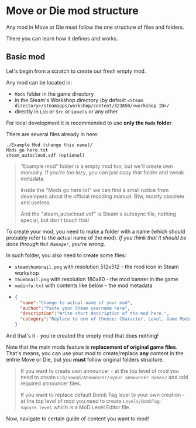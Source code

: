 # Move or Die mod structure

Any mod in Move or Die must follow the one structure of files and folders.

There you can learn how it defines and works.

## Basic mod

Let's begin from a scratch to create our fresh empty mod.

Any mod can be located in:
* `Mods` folder in the game directory
* in the Steam's Workshop directory (by default `<Steam directory>/steamapps/workshop/content/323850/<workshop ID>/`
* directly in `Lib` or `Src` or `Levels` or any other

For local development it is recommended to use **only the `Mods` folder**.

There are several files already in here:
```
./Example Mod (change this name)/
Mods go here.txt
steam_autocloud.vdf (optional)
```

> "Example mod" folder is a empty mod too, but we'll create own manually. If you're *too lazy*, you can just copy that folder and tweak metadata.
>
> Inside the "Mods go here.txt" we can find a small notice from developers about the official modding manual. Btw, mostly obsolete and useless.
>
> And the "steam_autocloud.vdf" is Steam's autosync file, nothing special, but don't touch this!

To create your mod, you need to make a folder with a name (which should probably refer to the actual name of the mod). *If you think that it should be done through `Mod Manager`, you're wrong.*

In such folder, you also need to create some files:
* `steamthumbnail.png` with resolution 512x512 - the mod icon in Steam workshop
* `thumbnail.png` with resolution 180x80 - the mod banner in the game
* `modinfo.txt` with contents like below - the mod metadata
* ```json
  {
  	"name":"Change to actual name of your mod",
  	"author":"Paste your Steam username here",
  	"description":"Write short description of the mod here.",
  	"category":"Replace to one of theese: Character, Level, Game Mode, Audio, UI, Environment, Item, Misc"
  }
  ```

And that's it - you're created the empty mod that does nothing!

Note that the main mods feature is **replacement of original game files**. That's means, you can use your mod to create/replace **any** content in the entrie Move or Die, but you **must** follow original folders structure.

> If you want to create own announcer - at the top level of mod you need to create `Lib/Sound/Announcer/<your announcer name>/` and add required announcer files.
> 
> If you want to replace default Bomb Tag level to your own creation - at the top level of mod you need to create `Levels/BombTag-Square.level` which is a MoD Level Editor file.

Now, navigate to certain guide of content you want to mod!
